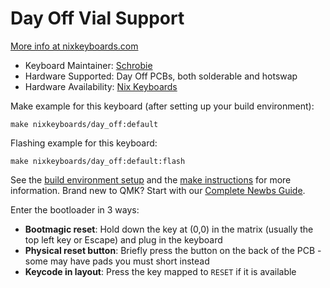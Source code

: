 # Day Off Vial Support

[More info at nixkeyboards.com](https://nixkeyboards.com/)

* Keyboard Maintainer: [Schrobie](https://github.com/schrobie)
* Hardware Supported: Day Off PCBs, both solderable and hotswap
* Hardware Availability: [Nix Keyboards](https://nixkeyboards.com/)

Make example for this keyboard (after setting up your build environment):

    make nixkeyboards/day_off:default

Flashing example for this keyboard:

    make nixkeyboards/day_off:default:flash

See the [build environment setup](https://docs.qmk.fm/#/getting_started_build_tools) and the [make instructions](https://docs.qmk.fm/#/getting_started_make_guide) for more information. Brand new to QMK? Start with our [Complete Newbs Guide](https://docs.qmk.fm/#/newbs).

Enter the bootloader in 3 ways:

* **Bootmagic reset**: Hold down the key at (0,0) in the matrix (usually the top left key or Escape) and plug in the keyboard
* **Physical reset button**: Briefly press the button on the back of the PCB - some may have pads you must short instead
* **Keycode in layout**: Press the key mapped to `RESET` if it is available

